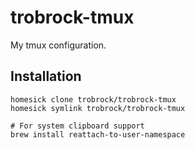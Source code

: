 # trobrock-tmux

My tmux configuration.

## Installation

```
homesick clone trobrock/trobrock-tmux
homesick symlink trobrock/trobrock-tmux

# For system clipboard support
brew install reattach-to-user-namespace
```
